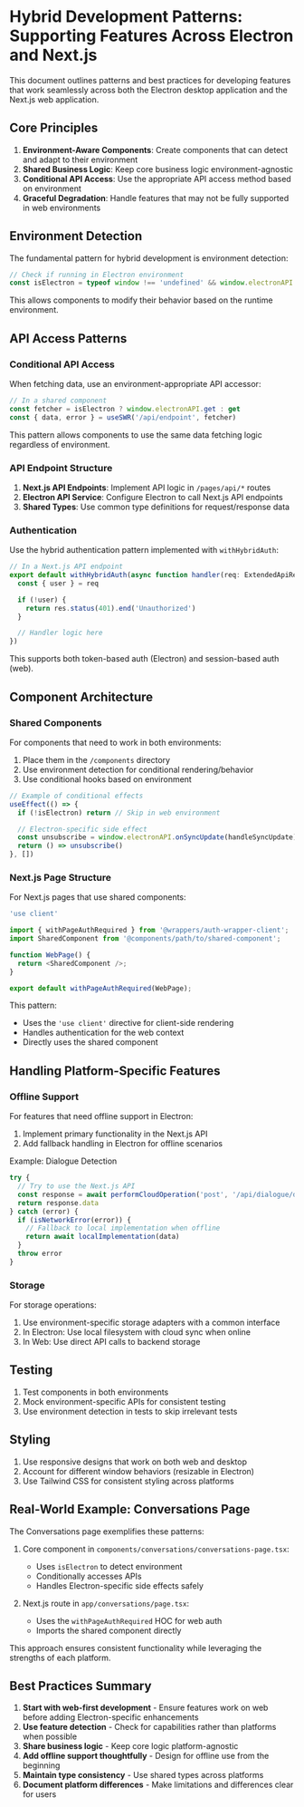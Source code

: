 # Hybrid Development Patterns: Supporting Features Across Electron and Next.js

This document outlines patterns and best practices for developing features that work seamlessly across both the Electron desktop application and the Next.js web application.

## Core Principles

1. **Environment-Aware Components**: Create components that can detect and adapt to their environment
2. **Shared Business Logic**: Keep core business logic environment-agnostic
3. **Conditional API Access**: Use the appropriate API access method based on environment
4. **Graceful Degradation**: Handle features that may not be fully supported in web environments

## Environment Detection

The fundamental pattern for hybrid development is environment detection:

```typescript
// Check if running in Electron environment
const isElectron = typeof window !== 'undefined' && window.electronAPI
```

This allows components to modify their behavior based on the runtime environment.

## API Access Patterns

### Conditional API Access

When fetching data, use an environment-appropriate API accessor:

```typescript
// In a shared component
const fetcher = isElectron ? window.electronAPI.get : get
const { data, error } = useSWR('/api/endpoint', fetcher)
```

This pattern allows components to use the same data fetching logic regardless of environment.

### API Endpoint Structure

1. **Next.js API Endpoints**: Implement API logic in `/pages/api/*` routes
2. **Electron API Service**: Configure Electron to call Next.js API endpoints
3. **Shared Types**: Use common type definitions for request/response data

### Authentication

Use the hybrid authentication pattern implemented with `withHybridAuth`:

```typescript
// In a Next.js API endpoint
export default withHybridAuth(async function handler(req: ExtendedApiRequest, res: NextApiResponse) {
  const { user } = req

  if (!user) {
    return res.status(401).end('Unauthorized')
  }

  // Handler logic here
})
```

This supports both token-based auth (Electron) and session-based auth (web).

## Component Architecture

### Shared Components

For components that need to work in both environments:

1. Place them in the `/components` directory
2. Use environment detection for conditional rendering/behavior
3. Use conditional hooks based on environment

```typescript
// Example of conditional effects
useEffect(() => {
  if (!isElectron) return // Skip in web environment

  // Electron-specific side effect
  const unsubscribe = window.electronAPI.onSyncUpdate(handleSyncUpdate)
  return () => unsubscribe()
}, [])
```

### Next.js Page Structure

For Next.js pages that use shared components:

```typescript
'use client'

import { withPageAuthRequired } from '@wrappers/auth-wrapper-client';
import SharedComponent from '@components/path/to/shared-component';

function WebPage() {
  return <SharedComponent />;
}

export default withPageAuthRequired(WebPage);
```

This pattern:

- Uses the `'use client'` directive for client-side rendering
- Handles authentication for the web context
- Directly uses the shared component

## Handling Platform-Specific Features

### Offline Support

For features that need offline support in Electron:

1. Implement primary functionality in the Next.js API
2. Add fallback handling in Electron for offline scenarios

Example: Dialogue Detection

```typescript
try {
  // Try to use the Next.js API
  const response = await performCloudOperation('post', '/api/dialogue/detect', data)
  return response.data
} catch (error) {
  if (isNetworkError(error)) {
    // Fallback to local implementation when offline
    return await localImplementation(data)
  }
  throw error
}
```

### Storage

For storage operations:

1. Use environment-specific storage adapters with a common interface
2. In Electron: Use local filesystem with cloud sync when online
3. In Web: Use direct API calls to backend storage

## Testing

1. Test components in both environments
2. Mock environment-specific APIs for consistent testing
3. Use environment detection in tests to skip irrelevant tests

## Styling

1. Use responsive designs that work on both web and desktop
2. Account for different window behaviors (resizable in Electron)
3. Use Tailwind CSS for consistent styling across platforms

## Real-World Example: Conversations Page

The Conversations page exemplifies these patterns:

1. Core component in `components/conversations/conversations-page.tsx`:

   - Uses `isElectron` to detect environment
   - Conditionally accesses APIs
   - Handles Electron-specific side effects safely

2. Next.js route in `app/conversations/page.tsx`:
   - Uses the `withPageAuthRequired` HOC for web auth
   - Imports the shared component directly

This approach ensures consistent functionality while leveraging the strengths of each platform.

## Best Practices Summary

1. **Start with web-first development** - Ensure features work on web before adding Electron-specific enhancements
2. **Use feature detection** - Check for capabilities rather than platforms when possible
3. **Share business logic** - Keep core logic platform-agnostic
4. **Add offline support thoughtfully** - Design for offline use from the beginning
5. **Maintain type consistency** - Use shared types across platforms
6. **Document platform differences** - Make limitations and differences clear for users

